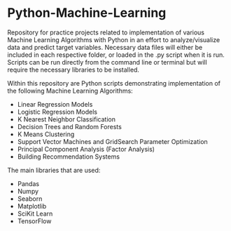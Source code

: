 # Python-Machine-Learning
Repository for practice projects related to implementation of various Machine Learning Algorithms with Python in an effort to analyze/visualize data and predict target variables. Necessary data files will either be included in each respective folder, or loaded in the .py script when it is run. Scripts can be run directly from the command line or terminal but will require the necessary libraries to be installed.

Within this repository are Python scripts demonstrating implementation of the following Machine Learning Algorithms:
- Linear Regression Models
- Logistic Regression Models
- K Nearest Neighbor Classification 
- Decision Trees and Random Forests
- K Means Clustering
- Support Vector Machines and GridSearch Parameter Optimization
- Principal Component Analysis (Factor Analysis) 
- Building Recommendation Systems

The main libraries that are used: 
- Pandas
- Numpy
- Seaborn
- Matplotlib
- SciKit Learn
- TensorFlow
